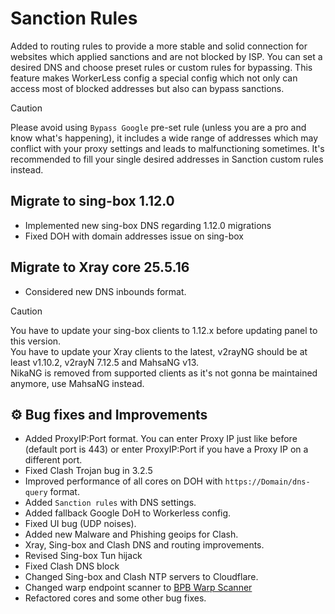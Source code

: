 # Sanction Rules

Added to routing rules to provide a more stable and solid connection for websites which applied sanctions and are not blocked by ISP.
You can set a desired DNS and choose preset rules or custom rules for bypassing. This feature makes WorkerLess config a special config which not only can access most of blocked addresses but also can bypass sanctions.

> [!CAUTION]
> Please avoid using `Bypass Google` pre-set rule (unless you are a pro and know what's happening), it includes a wide range of addresses which may conflict with your proxy settings and leads to malfunctioning sometimes. It's recommended to fill your single desired addresses in Sanction custom rules instead.

## Migrate to sing-box 1.12.0

- Implemented new sing-box DNS regarding 1.12.0 migrations
- Fixed DOH with domain addresses issue on sing-box

## Migrate to Xray core 25.5.16

- Considered new DNS inbounds format.

> [!CAUTION]
> You have to update your sing-box clients to 1.12.x before updating panel to this version.  
> You have to update your Xray clients to the latest, v2rayNG should be at least v1.10.2, v2rayN 7.12.5 and MahsaNG v13.  
> NikaNG is removed from supported clients as it's not gonna be maintained anymore, use MahsaNG instead.

## ⚙️ Bug fixes and Improvements

- Added ProxyIP:Port format. You can enter Proxy IP just like before (default port is 443) or enter ProxyIP:Port if you have a Proxy IP on a different port.  
- Fixed Clash Trojan bug in 3.2.5
- Improved performance of all cores on DOH with `https://Domain/dns-query` format.
- Added `Sanction rules` with DNS settings.
- Added fallback Google DoH to Workerless config.
- Fixed UI bug (UDP noises).
- Added new Malware and Phishing geoips for Clash.
- Xray, Sing-box and Clash DNS and routing improvements.
- Revised Sing-box Tun hijack
- Fixed Clash DNS block
- Changed Sing-box and Clash NTP servers to Cloudflare.
- Changed warp endpoint scanner to [BPB Warp Scanner](https://github.com/bia-pain-bache/BPB-Warp-Scanner)
- Refactored cores and some other bug fixes.
